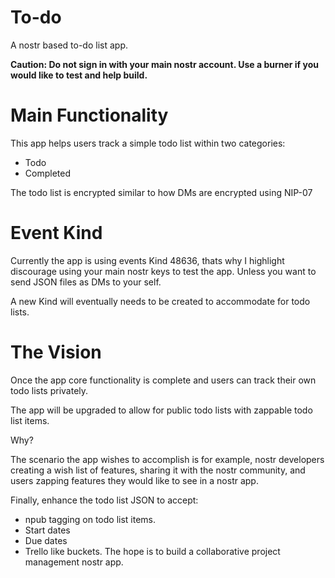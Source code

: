 # To-do
A nostr based to-do list app.

**Caution: Do not sign in with your main nostr account. Use a burner if you would like to test and help build.**

# Main Functionality
This app helps users track a simple todo list within two categories:
- Todo
- Completed

The todo list is encrypted similar to how DMs are encrypted using NIP-07

# Event Kind
Currently the app is using events Kind 48636, thats why I highlight discourage using your main nostr keys to test the app. Unless you want to send JSON files as DMs to your self.

A new Kind will eventually needs to be created to accommodate for todo lists.

# The Vision
Once the app core functionality is complete and users can track their own todo lists privately.

The app will be upgraded to allow for public todo lists with zappable todo list items. 

Why?

The scenario the app wishes to accomplish is for example, nostr developers creating a wish list of features, sharing it with the nostr community, and users zapping features they would like to see in a nostr app.

Finally, enhance the todo list JSON to accept:
- npub tagging on todo list items. 
- Start dates
- Due dates
- Trello like buckets.
The hope is to build a collaborative project management nostr app.